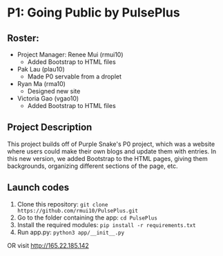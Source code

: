 # P1: Going Public by PulsePlus

## Roster:
* Project Manager: Renee Mui (rmui10)
  - Added Bootstrap to HTML files
* Pak Lau (plau10)
  - Made P0 servable from a droplet
* Ryan Ma (rma10)
  - Designed new site
* Victoria Gao (vgao10)
  - Added Bootstrap to HTML files
  
## Project Description
This project builds off of Purple Snake's P0 project, which was a website where users could make their own blogs and update them with entries. In this new version, we added Bootstrap to the HTML pages, giving them backgrounds, organizing different sections of the page, etc.

## Launch codes
1. Clone this repository:
`git clone https://github.com/rmui10/PulsePlus.git`
2. Go to the folder containing the app:
`cd PulsePlus`
3. Install the required modules:
`pip install -r requirements.txt`
4. Run app.py:
`python3 app/__init__.py`

OR visit http://165.22.185.142
